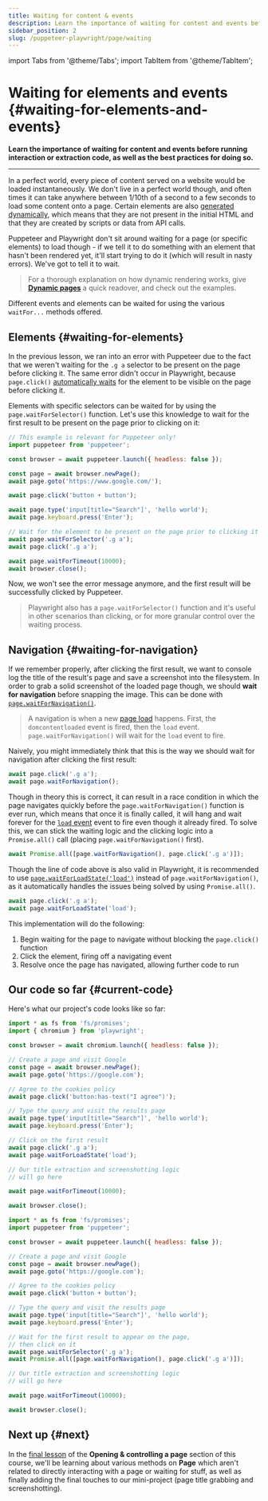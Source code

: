 ```yaml
---
title: Waiting for content & events
description: Learn the importance of waiting for content and events before running interaction or extraction code, as well as the best practices for doing so.
sidebar_position: 2
slug: /puppeteer-playwright/page/waiting
---
```


import Tabs from '@theme/Tabs';
import TabItem from '@theme/TabItem';

# Waiting for elements and events {#waiting-for-elements-and-events}

**Learn the importance of waiting for content and events before running interaction or extraction code, as well as the best practices for doing so.**

---

In a perfect world, every piece of content served on a website would be loaded instantaneously. We don't live in a perfect world though, and often times it can take anywhere between 1/10th of a second to a few seconds to load some content onto a page. Certain elements are also [generated dynamically](../../../glossary/concepts/dynamic_pages.md), which means that they are not present in the initial HTML and that they are created by scripts or data from API calls.

Puppeteer and Playwright don't sit around waiting for a page (or specific elements) to load though - if we tell it to do something with an element that hasn't been rendered yet, it'll start trying to do it (which will result in nasty errors). We've got to tell it to wait.

> For a thorough explanation on how dynamic rendering works, give [**Dynamic pages**](../../../glossary/concepts/dynamic_pages.md) a quick readover, and check out the examples.

Different events and elements can be waited for using the various `waitFor...` methods offered.

## Elements {#waiting-for-elements}

In the previous lesson, we ran into an error with Puppeteer due to the fact that we weren't waiting for the `.g a` selector to be present on the page before clicking it. The same error didn't occur in Playwright, because `page.click()` [automatically waits](https://playwright.dev/docs/actionability) for the element to be visible on the page before clicking it.

Elements with specific selectors can be waited for by using the `page.waitForSelector()` function. Let's use this knowledge to wait for the first result to be present on the page prior to clicking on it:

```js
// This example is relevant for Puppeteer only!
import puppeteer from 'puppeteer';

const browser = await puppeteer.launch({ headless: false });

const page = await browser.newPage();
await page.goto('https://www.google.com/');

await page.click('button + button');

await page.type('input[title="Search"]', 'hello world');
await page.keyboard.press('Enter');

// Wait for the element to be present on the page prior to clicking it
await page.waitForSelector('.g a');
await page.click('.g a');

await page.waitForTimeout(10000);
await browser.close();
```

Now, we won't see the error message anymore, and the first result will be successfully clicked by Puppeteer.

> Playwright also has a `page.waitForSelector()` function and it's useful in other scenarios than clicking, or for more granular control over the waiting process.

## Navigation {#waiting-for-navigation}

If we remember properly, after clicking the first result, we want to console log the title of the result's page and save a screenshot into the filesystem. In order to grab a solid screenshot of the loaded page though, we should **wait for navigation** before snapping the image. This can be done with [`page.waitForNavigation()`](https://pptr.dev/#?product=Puppeteer&version=v14.1.0&show=api-pagewaitfornavigationoptions).

> A navigation is when a new [page load](../../../glossary/concepts/dynamic_pages.md) happens. First, the `domcontentloaded` event is fired, then the `load` event. `page.waitForNavigation()` will wait for the `load` event to fire.

Naively, you might immediately think that this is the way we should wait for navigation after clicking the first result:

```js
await page.click('.g a');
await page.waitForNavigation();
```

Though in theory this is correct, it can result in a race condition in which the page navigates quickly before the `page.waitForNavigation()` function is ever run, which means that once it is finally called, it will hang and wait forever for the [`load` event](https://developer.mozilla.org/en-US/docs/Web/API/Window/load_event) event to fire even though it already fired. To solve this, we can stick the waiting logic and the clicking logic into a `Promise.all()` call (placing `page.waitForNavigation()` first).

```js
await Promise.all([page.waitForNavigation(), page.click('.g a')]);
```

Though the line of code above is also valid in Playwright, it is recommended to use [`page.waitForLoadState('load')`](https://playwright.dev/docs/api/class-page#page-wait-for-load-state) instead of `page.waitForNavigation()`, as it automatically handles the issues being solved by using `Promise.all()`.

```js
await page.click('.g a');
await page.waitForLoadState('load');
```

This implementation will do the following:

1. Begin waiting for the page to navigate without blocking the `page.click()` function
2. Click the element, firing off a navigating event
3. Resolve once the page has navigated, allowing further code to run

## Our code so far {#current-code}

Here's what our project's code looks like so far:

<Tabs groupId="main">
<TabItem value="Playwright" label="Playwright">

```js
import * as fs from 'fs/promises';
import { chromium } from 'playwright';

const browser = await chromium.launch({ headless: false });

// Create a page and visit Google
const page = await browser.newPage();
await page.goto('https://google.com');

// Agree to the cookies policy
await page.click('button:has-text("I agree")');

// Type the query and visit the results page
await page.type('input[title="Search"]', 'hello world');
await page.keyboard.press('Enter');

// Click on the first result
await page.click('.g a');
await page.waitForLoadState('load');

// Our title extraction and screenshotting logic
// will go here

await page.waitForTimeout(10000);

await browser.close();
```

</TabItem>
<TabItem value="Puppeteer" label="Puppeteer">

```js
import * as fs from 'fs/promises';
import puppeteer from 'puppeteer';

const browser = await puppeteer.launch({ headless: false });

// Create a page and visit Google
const page = await browser.newPage();
await page.goto('https://google.com');

// Agree to the cookies policy
await page.click('button + button');

// Type the query and visit the results page
await page.type('input[title="Search"]', 'hello world');
await page.keyboard.press('Enter');

// Wait for the first result to appear on the page,
// then click on it
await page.waitForSelector('.g a');
await Promise.all([page.waitForNavigation(), page.click('.g a')]);

// Our title extraction and screenshotting logic
// will go here

await page.waitForTimeout(10000);

await browser.close();
```

</TabItem>
</Tabs>

## Next up {#next}

In the [final lesson](./page_methods.md) of the **Opening & controlling a page** section of this course, we'll be learning about various methods on **Page** which aren't related to directly interacting with a page or waiting for stuff, as well as finally adding the final touches to our mini-project (page title grabbing and screenshotting).
